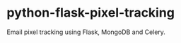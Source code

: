 python-flask-pixel-tracking
===========================

Email pixel tracking using Flask, MongoDB and Celery.